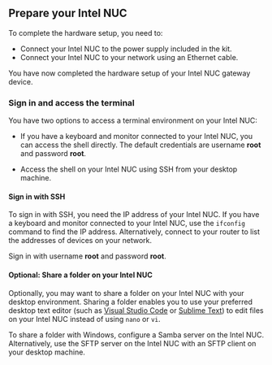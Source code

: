 ## <a name="prepare-your-intel-nuc"></a>Prepare your Intel NUC

To complete the hardware setup, you need to:

- Connect your Intel NUC to the power supply included in the kit.
- Connect your Intel NUC to your network using an Ethernet cable.

You have now completed the hardware setup of your Intel NUC gateway device.

### <a name="sign-in-and-access-the-terminal"></a>Sign in and access the terminal

You have two options to access a terminal environment on your Intel NUC:

- If you have a keyboard and monitor connected to your Intel NUC, you can access the shell directly. The default credentials are username **root** and password **root**.

- Access the shell on your Intel NUC using SSH from your desktop machine.

#### <a name="sign-in-with-ssh"></a>Sign in with SSH

To sign in with SSH, you need the IP address of your Intel NUC. If you have a keyboard and monitor connected to your Intel NUC, use the `ifconfig` command to find the IP address. Alternatively, connect to your router to list the addresses of devices on your network.

Sign in with username **root** and password **root**.

#### <a name="optional-share-a-folder-on-your-intel-nuc"></a>Optional: Share a folder on your Intel NUC

Optionally, you may want to share a folder on your Intel NUC with your desktop environment. Sharing a folder enables you to use your preferred desktop text editor (such as [Visual Studio Code](https://code.visualstudio.com/) or [Sublime Text](http://www.sublimetext.com/)) to edit files on your Intel NUC instead of using `nano` or `vi`.

To share a folder with Windows, configure a Samba server on the Intel NUC. Alternatively, use the SFTP server on the Intel NUC with an SFTP client on your desktop machine.
